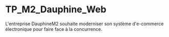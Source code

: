 # TP_M2_Dauphine_Web
L'entreprise DauphineM2 souhaite moderniser son système d'e-commerce électronique pour faire face à la concurrence.

